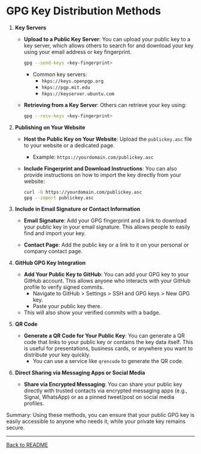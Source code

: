 # GPG Key Distribution Methods

1. **Key Servers**

   - **Upload to a Public Key Server**:
     You can upload your public key to a key server, which allows others to search for and download your key using your email address or key fingerprint.

     ```bash
     gpg --send-keys <key-fingerprint>
     ```

     - Common key servers:
       - `hkps://keys.openpgp.org`
       - `hkps://pgp.mit.edu`
       - `hkps://keyserver.ubuntu.com`

   - **Retrieving from a Key Server**:
     Others can retrieve your key using:
     ```bash
     gpg --recv-keys <key-fingerprint>
     ```

2. **Publishing on Your Website**

   - **Host the Public Key on Your Website**:
     Upload the `publickey.asc` file to your website or a dedicated page.

     - Example: `https://yourdomain.com/publickey.asc`

   - **Include Fingerprint and Download Instructions**:
     You can also provide instructions on how to import the key directly from your website:
     ```bash
     curl -O https://yourdomain.com/publickey.asc
     gpg --import publickey.asc
     ```

3. **Include in Email Signature or Contact Information**

   - **Email Signature**:
     Add your GPG fingerprint and a link to download your public key in your email signature. This allows people to easily find and import your key.

   - **Contact Page**:
     Add the public key or a link to it on your personal or company contact page.

4. **GitHub GPG Key Integration**

   - **Add Your Public Key to GitHub**:
     You can add your GPG key to your GitHub account. This allows anyone who interacts with your GitHub profile to verify signed commits.
     - Navigate to GitHub > Settings > SSH and GPG keys > New GPG key.
     - Paste your public key there.
   - This will also show your verified commits with a badge.

5. **QR Code**

   - **Generate a QR Code for Your Public Key**:
     You can generate a QR code that links to your public key or contains the key data itself. This is useful for presentations, business cards, or anywhere you want to distribute your key quickly.
     - You can use a service like `qrencode` to generate the QR code.

6. **Direct Sharing via Messaging Apps or Social Media**
   - **Share via Encrypted Messaging**:
     You can share your public key directly with trusted contacts via encrypted messaging apps (e.g., Signal, WhatsApp) or as a pinned tweet/post on social media profiles.

Summary:
Using these methods, you can ensure that your public GPG key is easily accessible to anyone who needs it, while your private key remains secure.

---

[Back to README](../README.md)

```

```
